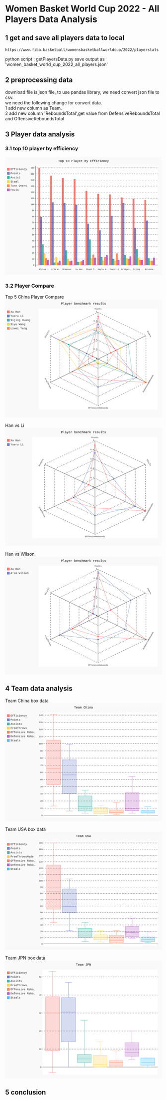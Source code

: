 # Women Basket World Cup 2022 - All Players Data Analysis

## 1 get and save all players data to local
    https://www.fiba.basketball/womensbasketballworldcup/2022/playerstats
  python script : getPlayersData.py save output as 'women_basket_world_cup_2022_all_players.json'  
  


## 2 preprocessing data
   download file is json file, to use pandas library, we need convert json file to csv.\
   we need the following change for convert data.\
   1 add new column as Team.\
   2 add new column 'ReboundsTotal',get value from DefensiveReboundsTotal and OffensiveReboundsTotal

## 3 Player data analysis
### 3.1 top 10 player by efficiency 
![top 10 player by Efficiency](chart/top10playerByEfficiency.svg)

### 3.2 Player Compare 
Top 5 China Player Compare
![player top5 China player](chart/playerBenchmarkCHNTop5.svg)

Han vs Li
![player Han vs LI](chart/playerBenchmarkHanVsLi.svg)

Han vs Wilson
![player Han vs Wilson](chart/playerBenchmarkHanVsWilson.svg)

## 4 Team data analysis
Team China box data
![Team China](chart/teamCHNBenchmark.svg)

Team USA box data
![Team USA](chart/teamUSABenchmark.svg)

Team JPN box data
![Team JPN](chart/teamJPNBenchmark.svg)

## 5 conclusion

